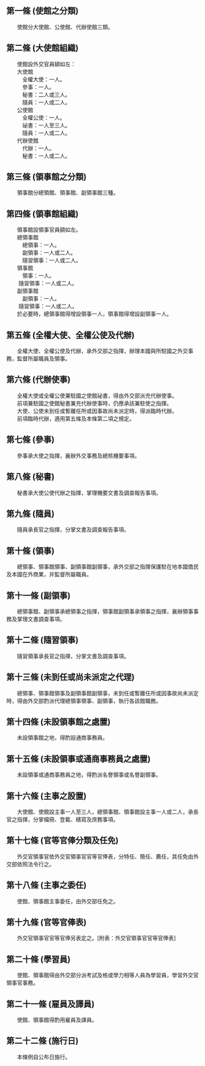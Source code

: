 第一條 (使館之分類)
-------------------
　　使館分大使館、公使館、代辦使館三類。  


第二條 (大使館組織)
-------------------
　　使館設外交官員額如左：  
　　大使館  
　　　全權大使：一人。  
　　　參事：一人。  
　　　秘書：二人或三人。  
　　　隨員：一人或二人。  
　　公使館  
　　　全權公使：一人。  
　　　祕書：一人至三人。  
　　　隨員：一人或二人。  
　　代辦使館  
　　　代辦：一人。  
　　　秘書：一人或二人。  


第三條 (領事館之分類)
---------------------
　　領事館分總領館、領事館、副領事館三種。  


第四條 (領事館組織)
-------------------
　　領事館設領事官員額如左。  
　　總領事館  
　　　總領事：一人。  
　　　副領事：一人或二人。  
　　　隨習領事：一人或二人。  
　　領事館  
　　　領事：一人。  
　　 隨習領事：一人或二人。  
　　副領事館  
　　　副領事：一人。  
　　 隨習領事：一人或二人。  
　　於必要時，總領事館得增設領事一人，領事館得增設副領事一人。  


第五條 (全權大使、全權公使及代辦)
---------------------------------
　　全權大使、全權公使及代辦，承外交部之指揮，辦理本國與所駐國之外交事務，監督所屬職員及領事。  


第六條 (代辦使事)
-----------------
　　全權大使或全權公使兼駐國之使館祕書，得由外交部派充代辦使事。  
　　前項兼駐國之使館秘書兼充代辦使事時，仍應承該兼駐使之指揮。  
　　大使、公使未到任或暫離任所或因事故尚未派定時，得派臨時代辦。  
　　前項臨時代辦，適用第五條及本條第二項之規定。  


第七條 (參事)
-------------
　　參事承大使之指揮，襄辦外交事務及總核機要事項。  


第八條 (秘書)
-------------
　　秘書承大使公使代辦之指揮，掌理機要文書及調查報告事項。  


第九條 (隨員)
-------------
　　隨員承長官之指揮，分掌文書及調查報告事項。  


第十條 (領事)
-------------
　　總領事、領事館領事、副領事館副領事，承外交部之指揮保護駐在地本國僑民及本國在外商業，并監督所屬職員。  


第十一條 (副領事)
-----------------
　　總領事館、副領事承總領事之指揮，領事館副領事承領事之指揮，襄辦領事事務及掌理文書調查事項。  


第十二條 (隨習領事)
-------------------
　　隨習領事承長官之指揮，分掌文書及調查事項。  


第十三條 (未到任或尚未派定之代理)
---------------------------------
　　總領事、領事館領事及副領事館副領事，未到任或暫離任所或因事故尚未派定時，得由外交部酌派代理總領事領事、副領事，執行各該館職務。  


第十四條 (未設領事館之處置)
---------------------------
　　未設領事館之地，得酌設通商事務員。  


第十五條 (未設領事或通商事務員之處置)
-------------------------------------
　　未設領事或通商事務員之地，得酌派名譽領事或名譽副領事。  


第十六條 (主事之設置)
---------------------
　　大使館、使館設主事一人至三人，總領事館、領事館設主事一人或二人，承長官之指揮，分掌檔冊、登載、繕寫及庶務事項。  


第十七條 (官等官俸分類及任免)
-----------------------------
　　外交官領事官依外交官領事官官等官俸表，分特任、簡任、薦任，其任免由外交部依照法令行之。  


第十八條 (主事之委任)
---------------------
　　使館、領事館主事委任，由外交部任免之。  


第十九條 (官等官俸表)
---------------------
　　外交官領事官官等官俸另表定之。[附表：外交官領事官官等官俸表]  


第二十條 (學習員)
-----------------
　　使館、領事館得由外交部分派考試及格或學力相等人員為學習員，學習外交官領事官事務。  


第二十一條 (雇員及譯員)
-----------------------
　　使館、領事館得酌用雇員及譯員。  


第二十二條 (施行日)
-------------------
　　本條例自公布日施行。